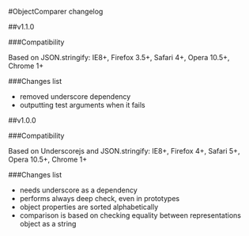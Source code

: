 #ObjectComparer changelog

##v1.1.0

###Compatibility

Based on JSON.stringify: IE8+, Firefox 3.5+, Safari 4+, Opera 10.5+, Chrome 1+

###Changes list

- removed underscore dependency
- outputting test arguments when it fails

##v1.0.0

###Compatibility

Based on Underscorejs and JSON.stringify: IE8+, Firefox 4+, Safari 5+, Opera 10.5+, Chrome 1+

###Changes list

- needs underscore as a dependency
- performs always deep check, even in prototypes
- object properties are sorted alphabetically
- comparison is based on checking equality between representations object as a string
